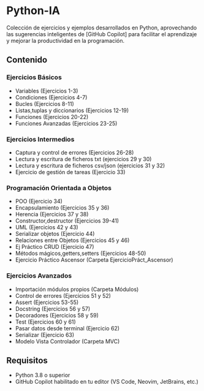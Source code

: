 # Python-IA
Colección de ejercicios y ejemplos desarrollados en Python, aprovechando las sugerencias inteligentes de [GitHub Copilot] para facilitar el aprendizaje y mejorar la productividad en la programación.
## Contenido
### Ejercicios Básicos
- Variables (Ejercicios 1-3)
- Condiciones (Ejercicios 4-7)
- Bucles (Ejercicios 8-11)
- Listas,tuplas y diccionarios (Ejercicios 12-19)
- Funciones (Ejercicios 20-22)
- Funciones Avanzadas (Ejercicios 23-25)
### Ejercicios Intermedios
- Captura y control de errores (Ejercicios 26-28)
- Lectura y escritura de ficheros txt (ejercicios 29 y 30)
- Lectura y escritura de ficheros csv/json (ejercicios 31 y 32)
- Ejercicio de gestión de tareas (Ejercicio 33)
### Programación Orientada a Objetos
- POO (Ejercicio 34)
- Encapsulamiento (Ejercicios 35 y 36)
- Herencia (Ejercicios 37 y 38)
- Constructor,destructor (Ejercicios 39-41)
- UML (Ejercicios 42 y 43)
- Serializar objetos (Ejercicio 44)
- Relaciones entre Objetos (Ejercicios 45 y 46)
- Ej Práctico CRUD (Ejercicio 47)
- Métodos mágicos,getters,setters (Ejercicios 48-50)
- Ejercicio Práctico Ascensor (Carpeta EjercicioPráct_Ascensor)
### Ejercicios Avanzados
- Importación módulos propios (Carpeta Módulos)
- Control de errores (Ejercicios 51 y 52)
- Assert (Ejercicios 53-55)
- Docstring (Ejercicios 56 y 57)
- Decoradores (Ejercicios 58 y 59)
- Test (Ejercicios 60 y 61)
- Pasar datos desde terminal (Ejercicio 62)
- Serializar (Ejercicio 63)
- Modelo Vista Controlador (Carpeta MVC)
## Requisitos
- Python 3.8 o superior
- GitHub Copilot habilitado en tu editor (VS Code, Neovim, JetBrains, etc.)
 